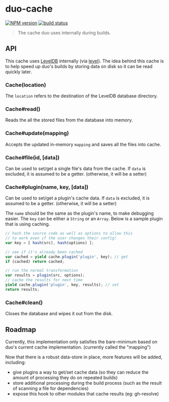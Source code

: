 # duo-cache

[![NPM version][npm-image]][npm-url]
[![build status][travis-image]][travis-url]

> The cache duo uses internally during builds.

## API

This cache uses [LevelDB](https://github.com/google/leveldb)
internally (via [level](https://www.npmjs.com/package/level)).
The idea behind this cache is to help speed up duo's builds by
storing data on disk so it can be read quickly later.

### Cache(location)

The `location` refers to the destination of the LevelDB database directory.

### Cache#read()

Reads the all the stored files from the database into memory.

### Cache#update(mapping)

Accepts the updated in-memory `mapping` and saves all the files into cache.

### Cache#file(id, [data])

Can be used to set/get a single file's data from the cache. If `data` is
excluded, it is assumed to be a getter. (otherwise, it will be a setter)

### Cache#plugin(name, key, [data])

Can be used to set/get a plugin's cache data. If `data` is excluded, it
is assumed to be a getter. (otherwise, it will be a setter)

The `name` should be the same as the plugin's name, to make debugging easier.
The `key` can be either a `String` or an `Array`. Below is a sample plugin
that is using caching.

```js
// hash the source code as well as options to allow this
// to work even if the user changes their config!
var key = [ hash(src), hash(options) ];

// see if it's already been cached
var cached = yield cache.plugin('plugin', key); // get
if (cached) return cached;

// run the normal transformation
var results = plugin(src, options);
// cache the results for next time
yield cache.plugin('plugin', key, results); // set
return results;
```

### Cache#clean()

Closes the database and wipes it out from the disk.


## Roadmap

Currently, this implementation only satisfies the bare-minimum based on
duo's current cache implementation. (currently called the "mapping")

Now that there is a robust data-store in place, more features will be added,
including:

 - give plugins a way to get/set cache data (so they can reduce the amount
   of processing they do on repeated builds)
 - store additional processing during the build process (such as the result
   of scanning a file for dependencies)
 - expose this hook to other modules that cache results (eg: gh-resolve)


[npm-image]: https://img.shields.io/npm/v/duo-cache.svg?style=flat
[npm-url]: https://npmjs.org/package/duo-cache
[travis-image]: https://img.shields.io/travis/duojs/cache.svg?style=flat
[travis-url]: https://travis-ci.org/duojs/cache
